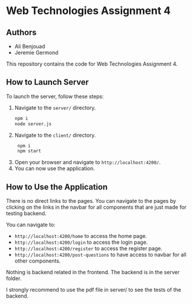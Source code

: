# Web Technologies Assignment 4

## Authors
- Ali Benjouad
- Jeremie Germond

This repository contains the code for Web Technologies Assignment 4.

## How to Launch Server

To launch the server, follow these steps:

1. Navigate to the `server/` directory.
   ```bash
   npm i 
   node server.js
   ```
2. Navigate to the `client/` directory.
   ```bash
    npm i
    npm start
    ```
3. Open your browser and navigate to `http://localhost:4200/`.
4. You can now use the application.

## How to Use the Application
  There is no direct links to the pages.
    You can navigate to the pages by clicking on the links in the navbar for all components that are just made for testing backend.

You can navigate to:
- `http://localhost:4200/home` to access the home page.
- `http://localhost:4200/login` to access the login page.
- `http://localhost:4200/register` to access the register page.
- `http://localhost:4200/post-questions` to have access to navbar for all other components.

Nothing is backend related in the frontend. The backend is in the server folder.

I strongly recommend to use the pdf file in server/ to see the tests of the backend.
